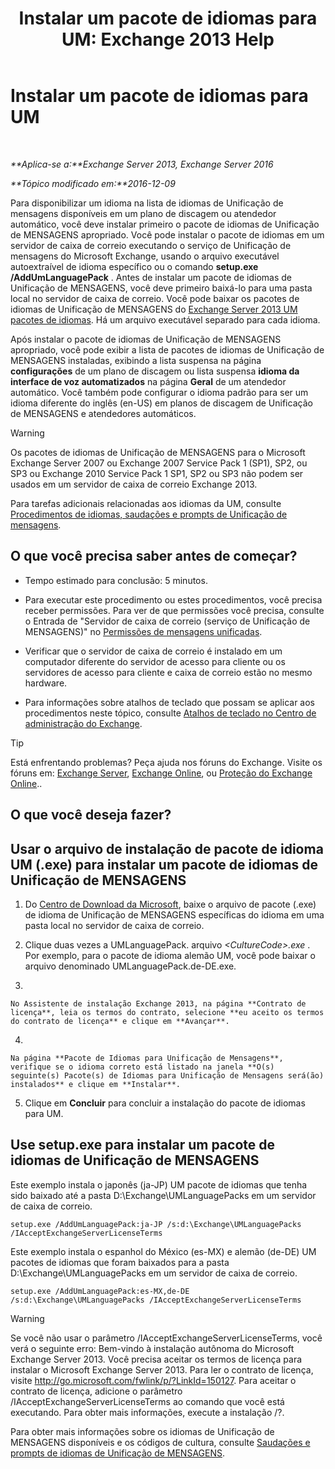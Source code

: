 ﻿---
title: 'Instalar um pacote de idiomas para UM: Exchange 2013 Help'
TOCTitle: Instalar um pacote de idiomas para UM
ms:assetid: ed14ffa5-c9b0-4367-b5da-564024b360ff
ms:mtpsurl: https://technet.microsoft.com/pt-br/library/Dd876951(v=EXCHG.150)
ms:contentKeyID: 50486952
ms.date: 05/22/2018
mtps_version: v=EXCHG.150
ms.translationtype: MT
---

# Instalar um pacote de idiomas para UM

 

_**Aplica-se a:**Exchange Server 2013, Exchange Server 2016_

_**Tópico modificado em:**2016-12-09_

Para disponibilizar um idioma na lista de idiomas de Unificação de mensagens disponíveis em um plano de discagem ou atendedor automático, você deve instalar primeiro o pacote de idiomas de Unificação de MENSAGENS apropriado. Você pode instalar o pacote de idiomas em um servidor de caixa de correio executando o serviço de Unificação de mensagens do Microsoft Exchange, usando o arquivo executável autoextraível de idioma específico ou o comando **setup.exe /AddUmLanguagePack** . Antes de instalar um pacote de idiomas de Unificação de MENSAGENS, você deve primeiro baixá-lo para uma pasta local no servidor de caixa de correio. Você pode baixar os pacotes de idiomas de Unificação de MENSAGENS do [Exchange Server 2013 UM pacotes de idiomas](https://go.microsoft.com/fwlink/p/?linkid=266542). Há um arquivo executável separado para cada idioma.

Após instalar o pacote de idiomas de Unificação de MENSAGENS apropriado, você pode exibir a lista de pacotes de idiomas de Unificação de MENSAGENS instaladas, exibindo a lista suspensa na página **configurações** de um plano de discagem ou lista suspensa **idioma da interface de voz automatizados** na página **Geral** de um atendedor automático. Você também pode configurar o idioma padrão para ser um idioma diferente do inglês (en-US) em planos de discagem de Unificação de MENSAGENS e atendedores automáticos.


> [!WARNING]
> Os pacotes de idiomas de Unificação de MENSAGENS para o Microsoft Exchange Server 2007 ou Exchange 2007 Service Pack 1 (SP1), SP2, ou SP3 ou Exchange 2010 Service Pack 1 SP1, SP2 ou SP3 não podem ser usados em um servidor de caixa de correio Exchange 2013.



Para tarefas adicionais relacionadas aos idiomas da UM, consulte [Procedimentos de idiomas, saudações e prompts de Unificação de mensagens](um-languages-prompts-and-greetings-procedures-exchange-2013-help.md).

## O que você precisa saber antes de começar?

  - Tempo estimado para conclusão: 5 minutos.

  - Para executar este procedimento ou estes procedimentos, você precisa receber permissões. Para ver de que permissões você precisa, consulte o Entrada de "Servidor de caixa de correio (serviço de Unificação de MENSAGENS)" no [Permissões de mensagens unificadas](unified-messaging-permissions-exchange-2013-help.md).

  - Verificar que o servidor de caixa de correio é instalado em um computador diferente do servidor de acesso para cliente ou os servidores de acesso para cliente e caixa de correio estão no mesmo hardware.

  - Para informações sobre atalhos de teclado que possam se aplicar aos procedimentos neste tópico, consulte [Atalhos de teclado no Centro de administração do Exchange](keyboard-shortcuts-in-the-exchange-admin-center-exchange-online-protection-help.md).


> [!TIP]
> Está enfrentando problemas? Peça ajuda nos fóruns do Exchange. Visite os fóruns em: <A href="https://go.microsoft.com/fwlink/p/?linkid=60612">Exchange Server</A>, <A href="https://go.microsoft.com/fwlink/p/?linkid=267542">Exchange Online</A>, ou <A href="https://go.microsoft.com/fwlink/p/?linkid=285351">Proteção do Exchange Online</A>..



## O que você deseja fazer?

## Usar o arquivo de instalação de pacote de idioma UM (.exe) para instalar um pacote de idiomas de Unificação de MENSAGENS

1.  Do [Centro de Download da Microsoft](https://go.microsoft.com/fwlink/p/?linkid=266542), baixe o arquivo de pacote (.exe) de idioma de Unificação de MENSAGENS específicas do idioma em uma pasta local no servidor de caixa de correio.

2.  Clique duas vezes a UMLanguagePack. arquivo *\<CultureCode\>.exe* . Por exemplo, para o pacote de idioma alemão UM, você pode baixar o arquivo denominado UMLanguagePack.de-DE.exe.

3.  
    
    No Assistente de instalação Exchange 2013, na página **Contrato de licença**, leia os termos do contrato, selecione **eu aceito os termos do contrato de licença** e clique em **Avançar**.

4.  
    
    Na página **Pacote de Idiomas para Unificação de Mensagens**, verifique se o idioma correto está listado na janela **O(s) seguinte(s) Pacote(s) de Idiomas para Unificação de Mensagens será(ão) instalados** e clique em **Instalar**.

5.  Clique em **Concluir** para concluir a instalação do pacote de idiomas para UM.

## Use setup.exe para instalar um pacote de idiomas de Unificação de MENSAGENS

Este exemplo instala o japonês (ja-JP) UM pacote de idiomas que tenha sido baixado até a pasta D:\\Exchange\\UMLanguagePacks em um servidor de caixa de correio.

    setup.exe /AddUmLanguagePack:ja-JP /s:d:\Exchange\UMLanguagePacks /IAcceptExchangeServerLicenseTerms

Este exemplo instala o espanhol do México (es-MX) e alemão (de-DE) UM pacotes de idiomas que foram baixados para a pasta D:\\Exchange\\UMLanguagePacks em um servidor de caixa de correio.

    setup.exe /AddUmLanguagePack:es-MX,de-DE /s:d:\Exchange\UMLanguagePacks /IAcceptExchangeServerLicenseTerms


> [!WARNING]
> Se você não usar o parâmetro /IAcceptExchangeServerLicenseTerms, você verá o seguinte erro: Bem-vindo à instalação autônoma do Microsoft Exchange Server 2013. Você precisa aceitar os termos de licença para instalar o Microsoft Exchange Server 2013. Para ler o contrato de licença, visite http://go.microsoft.com/fwlink/p/?LinkId=150127. Para aceitar o contrato de licença, adicione o parâmetro /IAcceptExchangeServerLicenseTerms ao comando que você está executando. Para obter mais informações, execute a instalação /?.



Para obter mais informações sobre os idiomas de Unificação de MENSAGENS disponíveis e os códigos de cultura, consulte [Saudações e prompts de idiomas de Unificação de MENSAGENS](um-languages-prompts-and-greetings-exchange-2013-help.md).

